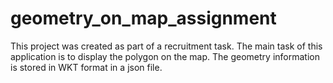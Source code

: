 # geometry_on_map_assignment

This project was created as part of a recruitment task. The main task of this application is to display the polygon on the map. The geometry information is stored in WKT format in a json file.
